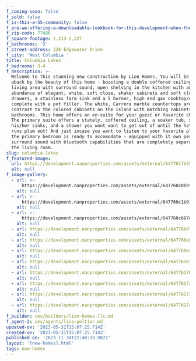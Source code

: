 ```yaml
---
f_coming-soon: false
f_sold: false
f_is-this-a-55-community: false
f_are-we-offering-a-downloadable-lookbook-for-this-development-when-they-submit-their-contact-info: false
f_zip-code: 77486
f_square-footage: 2,213-2,227
f_bathrooms: '3'
f_street-address: 226 Edgewater Drive
f_city: 'West Columbia '
title: Columbia Lakes
f_bedrooms: 3-4
f_description: >-
  Welcome to this stunning new construction by Lion Homes. You will be taken
  aback by the beauty of this home - boasting a double coffered ceiling in the
  living area with surround sound, open shelving in the kitchen with an
  abundance of elegant, white, soft close, shaker cabinets and soft close
  drawers, a stainless farm sink and a 5 burner, high end gas cooktop/oven
  complete with a pot filler. The white, Carrera marble countertops are a smart
  contrast to the colored cabinets on the island with matching cabinets in the
  bathrooms. This home offers an en-suite for your guest or favorite child ;).
  The primary suite offers a stately, coffered ceiling, a soaker tub, separate
  his/her sinks, and a shower you wont want to get out of until the hot water
  runs plum out! And just incase you want to listen to your favorite playlist,
  the primary bedroom is ready to accomodate - equipped with it own personal
  surround sound with bluetooth capabilities that are completely separate from
  the living room.
slug: columbia-lakes
f_featured-image:
  url: https://development.nanproperties.com/assets/external/647761fb55a3d4b07ea12ddf_20230525_113048.jpg
  alt: null
f_image-gallery:
  - url: >-
      https://development.nanproperties.com/assets/external/647760c0b9f801c00694cc50_wood20haven20front20elevation201.jpeg
    alt: null
  - url: >-
      https://development.nanproperties.com/assets/external/647760c1b9f801c00694cd3c_forest20park20front20elevation201.jpeg
    alt: null
  - url: >-
      https://development.nanproperties.com/assets/external/647760c697de084490b581a1_twin20lakes20front20elevation201.jpeg
    alt: null
  - url: https://development.nanproperties.com/assets/external/647760df2eb31d24269bb6b1_twin20lakes20kitchen1201.jpeg
    alt: null
  - url: https://development.nanproperties.com/assets/external/647760e090c737ffc08fa03d_forest20park20living202.jpeg
    alt: null
  - url: https://development.nanproperties.com/assets/external/647760e25c2ebb56952d658d_twin20lakes20primary202.jpeg
    alt: null
  - url: https://development.nanproperties.com/assets/external/6477616f18b61b6680376fca_amherst20primary20bath201.jpeg
    alt: null
  - url: https://development.nanproperties.com/assets/external/6477617065a05339717b28d2_wood20haven20living201.jpeg
    alt: null
  - url: https://development.nanproperties.com/assets/external/64776172e50338da899d5fdb_amherst20primary201.jpeg
    alt: null
  - url: https://development.nanproperties.com/assets/external/6477617384cdc76ff229897a_amherst20living201.jpeg
    alt: null
  - url: https://development.nanproperties.com/assets/external/64776174e50338da899d6184_edgewater20living201.jpeg
    alt: null
f_builder: cms/builders/lion-homes-llc.md
f_agent-2: cms/agents/lisa-peltier.md
updated-on: '2023-05-31T15:07:25.714Z'
created-on: '2023-05-31T15:07:25.714Z'
published-on: '2023-11-30T22:40:33.987Z'
layout: '[new-homes].html'
tags: new-homes
---
```



